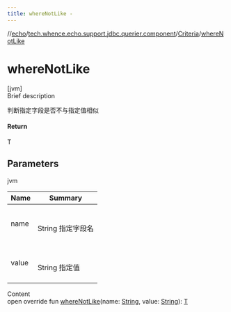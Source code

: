 ```yaml
---
title: whereNotLike -
---
```

//[echo](../../index.md)/[tech.whence.echo.support.jdbc.querier.component](../index.md)/[Criteria](index.md)/[whereNotLike](where-not-like.md)



# whereNotLike  
[jvm]  
Brief description  


判断指定字段是否不与指定值相似



#### Return  


T



## Parameters  
  
jvm  
  
|  Name|  Summary| 
|---|---|
| name| <br><br>String 指定字段名<br><br>
| value| <br><br>String 指定值<br><br>
  
  
Content  
open override fun [whereNotLike](where-not-like.md)(name: [String](https://kotlinlang.org/api/latest/jvm/stdlib/kotlin/-string/index.html), value: [String](https://kotlinlang.org/api/latest/jvm/stdlib/kotlin/-string/index.html)): [T](index.md)  



